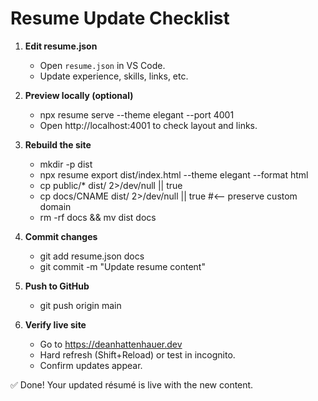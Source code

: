# Resume Update Checklist

1. **Edit resume.json**

   - Open `resume.json` in VS Code.
   - Update experience, skills, links, etc.

2. **Preview locally (optional)**

   - npx resume serve --theme elegant --port 4001
   - Open http://localhost:4001 to check layout and links.

3. **Rebuild the site**

   - mkdir -p dist
   - npx resume export dist/index.html --theme elegant --format html
   - cp public/\* dist/ 2>/dev/null || true
   - cp docs/CNAME dist/ 2>/dev/null || true #<-- preserve custom domain
   - rm -rf docs && mv dist docs

4. **Commit changes**

   - git add resume.json docs
   - git commit -m "Update resume content"

5. **Push to GitHub**

   - git push origin main

6. **Verify live site**
   - Go to https://deanhattenhauer.dev
   - Hard refresh (Shift+Reload) or test in incognito.
   - Confirm updates appear.

✅ Done! Your updated résumé is live with the new content.
